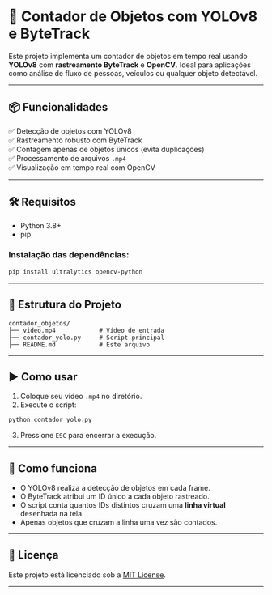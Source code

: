 # 🎯 Contador de Objetos com YOLOv8 e ByteTrack

Este projeto implementa um contador de objetos em tempo real usando **YOLOv8** com **rastreamento ByteTrack** e **OpenCV**. Ideal para aplicações como análise de fluxo de pessoas, veículos ou qualquer objeto detectável.

---

## 📦 Funcionalidades

✅ Detecção de objetos com YOLOv8  
✅ Rastreamento robusto com ByteTrack  
✅ Contagem apenas de objetos únicos (evita duplicações)  
✅ Processamento de arquivos `.mp4`  
✅ Visualização em tempo real com OpenCV  

---

## 🛠️ Requisitos

- Python 3.8+
- pip

### Instalação das dependências:

```bash
pip install ultralytics opencv-python
```

---

## 📁 Estrutura do Projeto

```
contador_objetos/
├── video.mp4            # Vídeo de entrada
├── contador_yolo.py     # Script principal
├── README.md            # Este arquivo
```

---

## ▶️ Como usar

1. Coloque seu vídeo `.mp4` no diretório.
2. Execute o script:

```bash
python contador_yolo.py
```

3. Pressione `ESC` para encerrar a execução.

---

## 🧠 Como funciona

- O YOLOv8 realiza a detecção de objetos em cada frame.
- O ByteTrack atribui um ID único a cada objeto rastreado.
- O script conta quantos IDs distintos cruzam uma **linha virtual** desenhada na tela.
- Apenas objetos que cruzam a linha uma vez são contados.

---

## 📄 Licença

Este projeto está licenciado sob a [MIT License](LICENSE).

---
